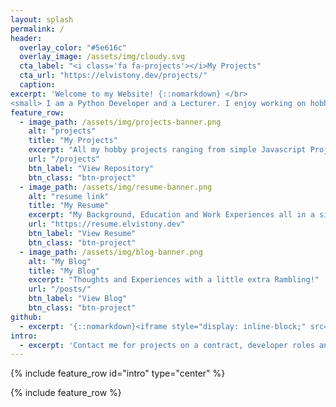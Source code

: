 ```yaml
---
layout: splash
permalink: /
header:
  overlay_color: "#5e616c"
  overlay_image: /assets/img/cloudy.svg
  cta_label: "<i class='fa fa-projects'></i>My Projects"
  cta_url: "https://elvistony.dev/projects/"
  caption:
excerpt: 'Welcome to my Website! {::nomarkdown} </br>
<small> I am a Python Developer and a Lecturer. I enjoy working on hobby projects... </br> Check out my Projects Portfolio below!</small><br />  </br> <iframe src="https://ghbtns.com/github-btn.html?user=elvistony&type=follow&size=large" frameborder="0" scrolling="0" width="230" height="30" title="GitHub"></iframe></br> <a href="https://linkedin.elvistony.dev/"><img src="https://img.shields.io/badge/LinkedIn-blue?style=for-the-badge&logo=linkedin&logoColor=white" alt="LinkedIn Badge"/></a> <a href="javascript:alert(`mail[at]elvistony.dev`)"><img src="https://img.shields.io/badge/Gmail-D14836?style=for-the-badge&logo=gmail&logoColor=white" alt="Gmail Link"/></a>{:/nomarkdown} '
feature_row:
  - image_path: /assets/img/projects-banner.png
    alt: "projects"
    title: "My Projects"
    excerpt: "All my hobby projects ranging from simple Javascript Projects to Python programs"
    url: "/projects"
    btn_label: "View Repository"
    btn_class: "btn-project"
  - image_path: /assets/img/resume-banner.png
    alt: "resume link"
    title: "My Resume"
    excerpt: "My Background, Education and Work Experiences all in a single document!"
    url: "https://resume.elvistony.dev"
    btn_label: "View Resume"
    btn_class: "btn-project"
  - image_path: /assets/img/blog-banner.png
    alt: "My Blog"
    title: "My Blog"
    excerpt: "Thoughts and Experiences with a little extra Rambling!"
    url: "/posts/"
    btn_label: "View Blog"
    btn_class: "btn-project"
github:
  - excerpt: '{::nomarkdown}<iframe style="display: inline-block;" src="https://ghbtns.com/github-btn.html?user=mmistakes&repo=minimal-mistakes&type=star&count=true&size=large" frameborder="0" scrolling="0" width="160px" height="30px"></iframe> <iframe style="display: inline-block;" src="https://ghbtns.com/github-btn.html?user=mmistakes&repo=minimal-mistakes&type=fork&count=true&size=large" frameborder="0" scrolling="0" width="158px" height="30px"></iframe>{:/nomarkdown}'
intro:
  - excerpt: 'Contact me for projects on a contract, developer roles and Lecturing opportunities [<i class="fab fa-linkedin"></i> @elvis-tony](https://linkedin.elvistony.dev){: .btn .btn--linkedin}'
---
```



{% include feature_row id="intro" type="center" %}

{% include feature_row %}